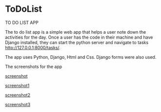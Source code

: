 # ToDoList

TO DO LIST APP

The to do list app is a simple web app that helps a user note down the activities for the day.
Once a user has the code in their machine and have Django installed, they can start the python server and navigate to tasks http://127.0.0.1:8000/tasks/.

The app uses Python, Django, Html and Css. Django forms were also used.

The screenshots for the app

[screenshot](https://github.com/Shadyaobuya/ToDoList/blob/master/Screenshot%20from%202021-06-27%2017-24-14.png)

[screenshot1](https://github.com/Shadyaobuya/ToDoList/blob/master/Screenshot%20from%202021-06-27%2017-24-20.png)

[screenshot2](https://github.com/Shadyaobuya/ToDoList/blob/master/Screenshot%20from%202021-06-27%2017-25-06.png)

[screenshot3](https://github.com/Shadyaobuya/ToDoList/blob/master/Screenshot%20from%202021-06-27%2017-25-10.png)
